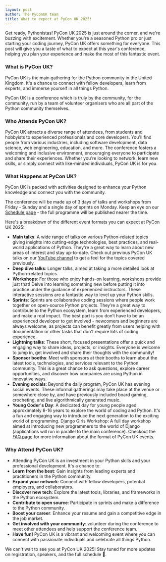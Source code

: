 ```yaml
---
layout: post
author: The PyConUK team
title: What to expect at PyCon UK 2025!
---
```


Get ready, Pythonistas! PyCon UK 2025 is just around the corner, and we're buzzing with excitement. Whether you're a seasoned Python pro or just starting your coding journey, PyCon UK offers something for everyone.  This post will give you a taste of what to expect at this year's conference, helping you plan your experience and make the most of this fantastic event.

### What is PyCon UK?
PyCon UK is the main gathering for the Python community in the United Kingdom. It's a chance to connect with fellow developers, learn from experts, and immerse yourself in all things Python.

PyCon UK is a conference which is truly by the community, for the community, run by a team of volunteer organisers who are all part of the Python community themselves.

### Who Attends PyCon UK?
PyCon UK attracts a diverse range of attendees, from students and hobbyists to experienced professionals and core developers.  You'll find people from various industries, including software development, data science, web engineering, education, and more.  The conference fosters a welcoming and inclusive environment, encouraging everyone to participate and share their experiences.  Whether you're looking to network, learn new skills, or simply connect with like-minded individuals, PyCon UK is for you.

### What Happens at PyCon UK?
PyCon UK is packed with activities designed to enhance your Python knowledge and connect you with the community.

The conference will be made up of 3 days of talks and workshops from Friday - Sunday and a single day of sprints on Monday. Keep an eye on our [Schedule page](https://2025.pyconuk.org/schedule/) - the full programme will be published nearer the time.

Here's a breakdown of the different event formats you can expect at PyCon UK 2025:

* __Main talks__: A wide range of talks on various Python-related topics giving insights into cutting-edge technologies, best practices, and real-world applications of Python. They're a great way to learn about new areas of interest and stay up-to-date. Check out previous PyCon UK talks on our [YouTube channel](https://www.youtube.com/channel/UChA9XP_feY1-1oSy2L7acog) to get a feel for the topics covered previously.
* __Deep dive talks__: Longer talks, aimed at taking a more detailed look at Python-related topics.
* __Workshops__: For those who enjoy hands-on learning, workshops provide just that! Delve into learning something new before putting it into practice under the guidance of experienced instructors. These interactive sessions are a fantastic way to level up your Python skills.
* __Sprints__: Sprints are collaborative coding sessions where people work together on open-source Python projects. They’re a great way to contribute to the Python ecosystem, learn from experienced developers, and make a real impact. The best part is you don’t have to be an experienced developer to get involved - newcomers and beginners are always welcome, as projects can benefit greatly from users helping with documentation or other tasks that don't require lots of coding experience.
* __Lightning talks__: These short, focused presentations offer a quick and engaging way to share ideas, projects, or insights. Everyone is welcome to jump in, get involved and share their thoughts with the community!
* __Sponsor booths__: Meet with sponsors at their booths to learn about the latest tools, technologies, and services relevant to the Python community. This is a great chance to ask questions, explore career opportunities, and discover how companies are using Python in innovative ways.
* __Evening socials__: Beyond the daily program, PyCon UK has evening social events. These informal gatherings may take place at the venue or somewhere close by, and have previously included board gaming, crocheting, and live algorithmically generated music.
* __Young Coder's Day__: A dedicated day for young people aged approximately 8-16 years to explore the world of coding and Python. It's a fun and engaging way to introduce the next generation to the exciting world of programming.
Django Girls Workshop: A full day workshop aimed at introducing new programmers to the world of Django (applications will run in parallel to the main conference).
Checkout the [FAQ page](https://2025.pyconuk.org/faq/) for more information about the format of PyCon UK events.

### Why Attend PyCon UK?
* Attending PyCon UK is an investment in your Python skills and your professional development. It's a chance to:
* __Learn from the best__: Gain insights from leading experts and practitioners in the Python community.
* __Expand your network__: Connect with fellow developers, potential employers, and collaborators.
* __Discover new tech__: Explore the latest tools, libraries, and frameworks in the Python ecosystem.
* __Contribute to open source__: Participate in sprints and make a difference to the Python community.
* __Boost your career__: Enhance your resume and gain a competitive edge in the job market.
* __Get involved with your community__: volunteer during the conference to meet other attendees and help support the conference team.
* __Have fun!__ PyCon UK is a vibrant and welcoming event where you can connect with passionate individuals and celebrate all things Python.

We can't wait to see you at PyCon UK 2025! Stay tuned for more updates on registration, speakers, and the full schedule 🐍.
